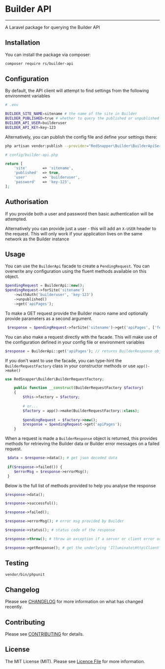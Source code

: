 # Builder API

---
A Laravel package for querying the Builder API

## Installation

You can install the package via composer:

```bash
composer require rs/builder-api
```

## Configuration

By default, the API client will attempt to find settings from the following environment variables

```bash
# .env

BUILDER_SITE_NAME=sitename # the name of the site in Builder
BUILDER_PUBLISHED=true # whether to query the published or unpublished data of the Builder site (defaults to true if not defined)
BUILDER_API_USER=builderuser 
BUILDER_API_KEY=key-123
```

Alternatively, you can publish the config file and define your settings there:

```bash
php artisan vendor:publish --provider="RedSnapper\Builder\BuilderApiServiceProvider" --tag="config"
```

``` php
# config/builder-api.php

return [
    'site'       => 'sitename',
    'published'  => true,
    'user'       => 'builderuser',
    'password'   => 'key-123',
];
```

## Authorisation

If you provide both a user and password then basic authentication will be attempted.

Alternatively you can provide just a user - this will add an `X-USER` header to the request. This will only work if your
application lives on the same network as the Builder instance

## Usage

You can use the `BuilderApi` facade to create a `PendingRequest`. You can overwrite any configuration using the fluent
methods available on this object.

```php
$pendingRequest = BuilderApi::new();
$pendingRequest->forSite('sitename')
    ->withAuth('builderuser', 'key-123')
    ->unpublished()
    ->get('apiPages');
```

To make a GET request provide the Builder macro name and optionally provide parameters as a second argument.

```php
 $response = $pendingRequest->forSite('sitename')->get('apiPages', ['foo', 'bar']);
```

You can also make a request directly with the facade. This will make use of the configuration defined in your config
file or environment variables

```php
$response = BuilderApi::get('apiPages'); // returns BuilderResponse object
```

If you don't want to use the facade, you can type-hint the `BuilderRequestFactory` class in your constructor methods or use `app()->make()`

```php
use RedSnapper\Builder\BuilderRequestFactory;

    public function __construct(BuilderRequestFactory $factory)
    {
        $this->factory = $factory;
        
        # or...
        $factory = app()->make(BuilderRequestFactory::class);
        
        $pendingRequest = $factory->new();
        $response = $pendingRequest->get('apiPages');
    }
```

When a request is made a `BuilderResponse` object is returned, this provides
methods for retrieving the Builder data or Builder error messages on a failed request.

```php
 $data = $response->data(); # get json decoded data
 
 if($response->failed()) {
    $errorMsg = $response->errorMsg();
 }
```

Below is the full list of methods provided to help you analyse the response
```php
$response->data();

$response->successful();

$response->failed();

$response->errorMsg(); # error msg provided by Builder

$response->status(); # status code of the response

$response->throw(); # throw an exception if a server or client error occurred

$response->getResponse(); # get the underlying 'Illuminate\Http\Client\Response' object
```

## Testing

```bash
vendor/bin/phpunit
```

## Changelog

Please see [CHANGELOG](CHANGELOG.MD) for more information on what has changed recently.

## Contributing

Please see [CONTRIBUTING](.github/CONTRIBUTING.MD) for details.

## License

The MIT License (MIT). Please see [Licence File](LICENCE.MD) for more information.
